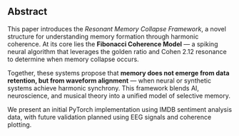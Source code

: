 ## Abstract

This paper introduces the *Resonant Memory Collapse Framework*, a novel structure for understanding memory formation through harmonic coherence. At its core lies the **Fibonacci Coherence Model** — a spiking neural algorithm that leverages the golden ratio and Cohen 2.12 resonance to determine when memory collapse occurs.

Together, these systems propose that **memory does not emerge from data retention, but from waveform alignment** — when neural or synthetic systems achieve harmonic synchrony. This framework blends AI, neuroscience, and musical theory into a unified model of selective memory.

We present an initial PyTorch implementation using IMDB sentiment analysis data, with future validation planned using EEG signals and coherence plotting.